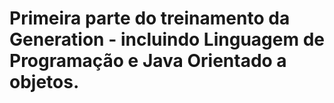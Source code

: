 # Primeira parte do treinamento da Generation - incluindo Linguagem de Programação e Java Orientado a objetos.

